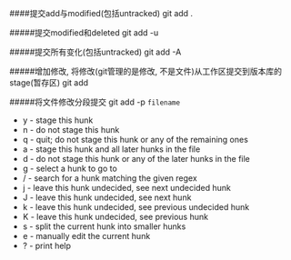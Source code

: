####提交add与modified(包括untracked)
git add .

#####提交modified和deleted
git add -u

#####提交所有变化(包括untracked)
git add -A

#####增加修改, 将修改(git管理的是修改, 不是文件)从工作区提交到版本库的stage(暂存区)
git add <filename>

#####将文件修改分段提交
git add -p `filename`

- y - stage this hunk
- n - do not stage this hunk
- q - quit; do not stage this hunk or any of the remaining ones
- a - stage this hunk and all later hunks in the file
- d - do not stage this hunk or any of the later hunks in the file
- g - select a hunk to go to
- / - search for a hunk matching the given regex
- j - leave this hunk undecided, see next undecided hunk
- J - leave this hunk undecided, see next hunk
- k - leave this hunk undecided, see previous undecided hunk
- K - leave this hunk undecided, see previous hunk
- s - split the current hunk into smaller hunks
- e - manually edit the current hunk
- ? - print help
